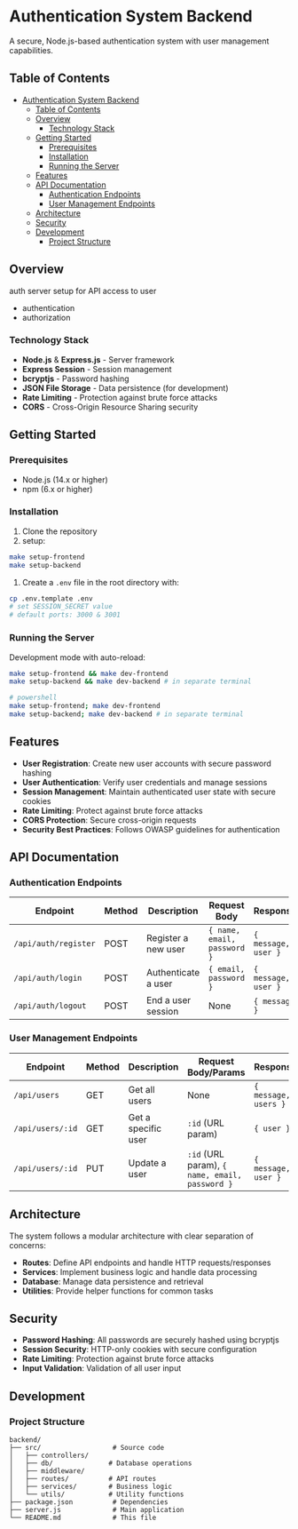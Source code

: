 # Authentication System Backend

A secure, Node.js-based authentication system with user management capabilities.

## Table of Contents

- [Authentication System Backend](#authentication-system-backend)
  - [Table of Contents](#table-of-contents)
  - [Overview](#overview)
    - [Technology Stack](#technology-stack)
  - [Getting Started](#getting-started)
    - [Prerequisites](#prerequisites)
    - [Installation](#installation)
    - [Running the Server](#running-the-server)
  - [Features](#features)
  - [API Documentation](#api-documentation)
    - [Authentication Endpoints](#authentication-endpoints)
    - [User Management Endpoints](#user-management-endpoints)
  - [Architecture](#architecture)
  - [Security](#security)
  - [Development](#development)
    - [Project Structure](#project-structure)

## Overview

auth server setup for API access to user 
- authentication
- authorization


### Technology Stack

- **Node.js** & **Express.js** - Server framework
- **Express Session** - Session management
- **bcryptjs** - Password hashing
- **JSON File Storage** - Data persistence (for development)
- **Rate Limiting** - Protection against brute force attacks
- **CORS** - Cross-Origin Resource Sharing security

## Getting Started

### Prerequisites

- Node.js (14.x or higher)
- npm (6.x or higher)

### Installation

1. Clone the repository
2. setup:

```bash
make setup-frontend
make setup-backend
```

1. Create a `.env` file in the root directory with:

```Bash
cp .env.template .env
# set SESSION_SECRET value
# default ports: 3000 & 3001
```

### Running the Server

Development mode with auto-reload:

```bash
make setup-frontend && make dev-frontend
make setup-backend && make dev-backend # in separate terminal

# powershell
make setup-frontend; make dev-frontend
make setup-backend; make dev-backend # in separate terminal
```

## Features

- **User Registration**: Create new user accounts with secure password hashing
- **User Authentication**: Verify user credentials and manage sessions
- **Session Management**: Maintain authenticated user state with secure cookies
- **Rate Limiting**: Protect against brute force attacks
- **CORS Protection**: Secure cross-origin requests
- **Security Best Practices**: Follows OWASP guidelines for authentication

## API Documentation

### Authentication Endpoints

| Endpoint | Method | Description | Request Body | Response |
|----------|--------|-------------|--------------|----------|
| `/api/auth/register` | POST | Register a new user | `{ name, email, password }` | `{ message, user }` |
| `/api/auth/login` | POST | Authenticate a user | `{ email, password }` | `{ message, user }` |
| `/api/auth/logout` | POST | End a user session | None | `{ message }` |

### User Management Endpoints

| Endpoint | Method | Description | Request Body/Params | Response |
|----------|--------|-------------|--------------|----------|
| `/api/users` | GET | Get all users | None | `{ message, users }` |
| `/api/users/:id` | GET | Get a specific user | `:id` (URL param) | `{ user }` |
| `/api/users/:id` | PUT | Update a user | `:id` (URL param), `{ name, email, password }` | `{ message, user }` |


## Architecture

The system follows a modular architecture with clear separation of concerns:

- **Routes**: Define API endpoints and handle HTTP requests/responses
- **Services**: Implement business logic and handle data processing
- **Database**: Manage data persistence and retrieval
- **Utilities**: Provide helper functions for common tasks

## Security

- **Password Hashing**: All passwords are securely hashed using bcryptjs
- **Session Security**: HTTP-only cookies with secure configuration
- **Rate Limiting**: Protection against brute force attacks
- **Input Validation**: Validation of all user input

## Development

### Project Structure

```
backend/
├── src/                  # Source code
│   ├── controllers/              
│   ├── db/              # Database operations
│   ├── middleware/              
│   ├── routes/          # API routes
│   ├── services/        # Business logic
│   └── utils/           # Utility functions
├── package.json          # Dependencies
├── server.js             # Main application
└── README.md             # This file
```